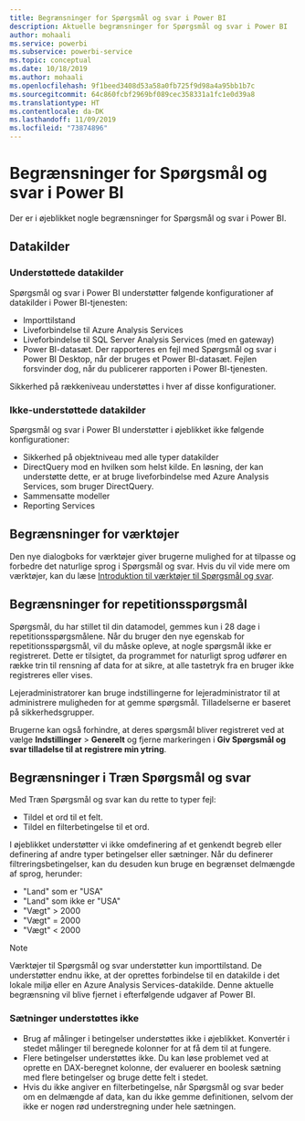 ```yaml
---
title: Begrænsninger for Spørgsmål og svar i Power BI
description: Aktuelle begrænsninger for Spørgsmål og svar i Power BI
author: mohaali
ms.service: powerbi
ms.subservice: powerbi-service
ms.topic: conceptual
ms.date: 10/18/2019
ms.author: mohaali
ms.openlocfilehash: 9f1beed3408d53a58a0fb725f9d98a4a95bb1b7c
ms.sourcegitcommit: 64c860fcbf2969bf089cec358331a1fc1e0d39a8
ms.translationtype: HT
ms.contentlocale: da-DK
ms.lasthandoff: 11/09/2019
ms.locfileid: "73874896"
---
```

# <a name="limitations-of-power-bi-qa"></a>Begrænsninger for Spørgsmål og svar i Power BI

Der er i øjeblikket nogle begrænsninger for Spørgsmål og svar i Power BI.

## <a name="data-sources"></a>Datakilder

### <a name="supported-data-sources"></a>Understøttede datakilder

Spørgsmål og svar i Power BI understøtter følgende konfigurationer af datakilder i Power BI-tjenesten:

- Importtilstand
- Liveforbindelse til Azure Analysis Services
- Liveforbindelse til SQL Server Analysis Services (med en gateway)
- Power BI-datasæt. Der rapporteres en fejl med Spørgsmål og svar i Power BI Desktop, når der bruges et Power BI-datasæt. Fejlen forsvinder dog, når du publicerer rapporten i Power BI-tjenesten.

Sikkerhed på rækkeniveau understøttes i hver af disse konfigurationer.

### <a name="data-sources-not-supported"></a>Ikke-understøttede datakilder

Spørgsmål og svar i Power BI understøtter i øjeblikket ikke følgende konfigurationer:

- Sikkerhed på objektniveau med alle typer datakilder
- DirectQuery mod en hvilken som helst kilde. En løsning, der kan understøtte dette, er at bruge liveforbindelse med Azure Analysis Services, som bruger DirectQuery.
- Sammensatte modeller
- Reporting Services 

## <a name="tooling-limitations"></a>Begrænsninger for værktøjer

Den nye dialogboks for værktøjer giver brugerne mulighed for at tilpasse og forbedre det naturlige sprog i Spørgsmål og svar. Hvis du vil vide mere om værktøjer, kan du læse [Introduktion til værktøjer til Spørgsmål og svar](q-and-a-tooling-intro.md).

## <a name="review-question-limitations"></a>Begrænsninger for repetitionsspørgsmål

Spørgsmål, du har stillet til din datamodel, gemmes kun i 28 dage i repetitionsspørgsmålene. Når du bruger den nye egenskab for repetitionsspørgsmål, vil du måske opleve, at nogle spørgsmål ikke er registreret. Dette er tilsigtet, da programmet for naturligt sprog udfører en række trin til rensning af data for at sikre, at alle tastetryk fra en bruger ikke registreres eller vises.

Lejeradministratorer kan bruge indstillingerne for lejeradministrator til at administrere muligheden for at gemme spørgsmål. Tilladelserne er baseret på sikkerhedsgrupper. 

Brugerne kan også forhindre, at deres spørgsmål bliver registreret ved at vælge **Indstillinger** > **Generelt** og fjerne markeringen i **Giv Spørgsmål og svar tilladelse til at registrere min ytring**. 

## <a name="teach-qa-limitations"></a>Begrænsninger i Træn Spørgsmål og svar

Med Træn Spørgsmål og svar kan du rette to typer fejl:

- Tildel et ord til et felt.
- Tildel en filterbetingelse til et ord.

I øjeblikket understøtter vi ikke omdefinering af et genkendt begreb eller definering af andre typer betingelser eller sætninger. Når du definerer filtreringsbetingelser, kan du desuden kun bruge en begrænset delmængde af sprog, herunder:

- "Land" som er "USA"
- "Land" som ikke er "USA"
- "Vægt" > 2000
- "Vægt" = 2000
- "Vægt" < 2000

> [!NOTE]
> Værktøjer til Spørgsmål og svar understøtter kun importtilstand. De understøtter endnu ikke, at der oprettes forbindelse til en datakilde i det lokale miljø eller en Azure Analysis Services-datakilde. Denne aktuelle begrænsning vil blive fjernet i efterfølgende udgaver af Power BI.

### <a name="statements-not-supported"></a>Sætninger understøttes ikke

- Brug af målinger i betingelser understøttes ikke i øjeblikket. Konvertér i stedet målinger til beregnede kolonner for at få dem til at fungere.
- Flere betingelser understøttes ikke. Du kan løse problemet ved at oprette en DAX-beregnet kolonne, der evaluerer en boolesk sætning med flere betingelser og bruge dette felt i stedet.
- Hvis du ikke angiver en filterbetingelse, når Spørgsmål og svar beder om en delmængde af data, kan du ikke gemme definitionen, selvom der ikke er nogen rød understregning under hele sætningen.
